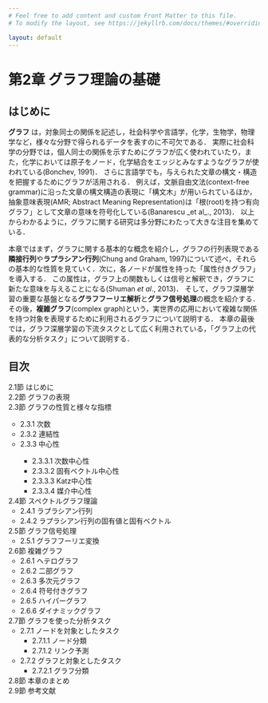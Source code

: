 ```yaml
---
# Feel free to add content and custom Front Matter to this file.
# To modify the layout, see https://jekyllrb.com/docs/themes/#overriding-theme-defaults

layout: default
---
```

<h1>第2章 グラフ理論の基礎</h1>

<h2>はじめに</h2>
<b>グラフ</b> は，対象同士の関係を記述し，社会科学や言語学，化学，生物学，物理学など，様々な分野で得られるデータを表すのに不可欠である．
実際に社会科学の分野では，個人同士の関係を示すためにグラフが広く使われていたり，また，化学においては原子をノード，化学結合をエッジとみなすようなグラフが使われている(Bonchev, 1991)．
さらに言語学でも，与えられた文章の構文・構造を把握するためにグラフが活用される．
例えば，文脈自由文法(context-free grammar)に沿った文章の構文構造の表現に「構文木」が用いられているほか，抽象意味表現(AMR; Abstract Meaning Representation)は「根(root)を持つ有向グラフ」として文章の意味を符号化している(Banarescu _et al_., 2013)．
以上からわかるように，グラフに関する研究は多分野にわたって大きな注目を集めている．

本章ではまず，グラフに関する基本的な概念を紹介し，グラフの行列表現である<b>隣接行列</b>や<b>ラプラシアン行列</b>(Chung and Graham, 1997)について述べ，それらの基本的な性質を見ていく．次に，各ノードが属性を持った「属性付きグラフ」を導入する．
この属性は，グラフ上の関数もしくは信号と解釈でき，グラフに新たな意味を与えることになる(Shuman _et al_., 2013)．
そして，グラフ深層学習の重要な基盤となる<b>グラフフーリエ解析</b>と<b>グラフ信号処理</b>の概念を紹介する．
その後，<b>複雑グラフ</b>(complex graph)という，実世界の応用において複雑な関係を持つ対象を表現するために利用されるグラフについて説明する．
本章の最後では，グラフ深層学習の下流タスクとして広く利用されている，「グラフ上の代表的な分析タスク」について説明する．

<h2>目次</h2>
<ul style="list-style-type: none; padding-left:0;">
  <li>2.1節 はじめに</li>
  <li>2.2節 グラフの表現</li>
  <li>2.3節 グラフの性質と様々な指標</li>
  <ul>
    <li>2.3.1 次数</li>
    <li>2.3.2 連結性</li>
    <li>2.3.3 中心性</li>
    <ul>
      <li>2.3.3.1 次数中心性</li>
      <li>2.3.3.2 固有ベクトル中心性</li>
      <li>2.3.3.3 Katz中心性</li>
      <li>2.3.3.4 媒介中心性</li>
    </ul>
  </ul>
  <li>2.4節 スペクトルグラフ理論
  <ul>
    <li>2.4.1 ラプラシアン行列</li>
    <li>2.4.2 ラプラシアン行列の固有値と固有ベクトル</li>
  </ul>
  </li>
  <li>2.5節 グラフ信号処理
  <ul>
    <li>2.5.1 グラフフーリエ変換</li>
  </ul>
  </li>
  <li>2.6節 複雑グラフ
  <ul>
    <li>2.6.1 ヘテログラフ</li>
    <li>2.6.2 二部グラフ</li>
    <li>2.6.3 多次元グラフ</li>
    <li>2.6.4 符号付きグラフ</li>
    <li>2.6.5 ハイパーグラフ</li>
    <li>2.6.6 ダイナミックグラフ</li>
  </ul>
  </li>
  <li>2.7節 グラフを使った分析タスク
    <ul>
      <li>2.7.1 ノードを対象としたタスク
        <ul>
          <li>2.7.1.1 ノード分類</li>
          <li>2.7.1.2 リンク予測</li>
        </ul>
      </li>
      <li>2.7.2 グラフと対象としたタスク
        <ul>
          <li>2.7.2.1 グラフ分類</li>
        </ul>
      </li>
    </ul>
  </li>
  <li>2.8節 本章のまとめ</li>
  <li>2.9節 参考文献</li>
</ul>

